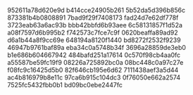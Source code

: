 952611a78d620e9d
b414cce24905b261
5b52da5d396b856c
873381b4b0808891
7bad9f29f7408173
fad24d7e62df778f
3723eab63a6ac93b
bbb42bbfd6b93aee
6c58131857f1d52a
a08f7597d6b995b2
f742573c7fce7c9f
0620beaffa89ad92
d6a1b44a8f9cc69e
648194a8120f1440
bd8272f2532f9239
46947b9761baf89a
eba34c0a5748b34f
3696a28859de3eb0
b1e686b604667942
484bafd251a17614
0c570f98cb4aa0fc
a55587be59fc19f9
08226a725892bc0a
08bc448c0a97c27e
f08fc9c16425d5b0
82f646cb195e6d62
7111438aef3a5d44
ac4b816979b8e11c
97ca6b915c104dc3
0f76050e662a2574
7525fc5432fbb0b1
bd09bc0ebe2447fc
